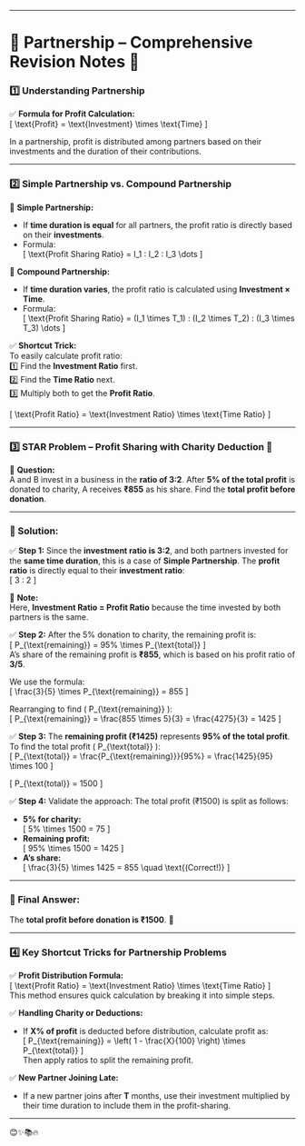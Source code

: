
---

# **📖 Partnership – Comprehensive Revision Notes** 🎯  

### **1️⃣ Understanding Partnership**  
✅ **Formula for Profit Calculation:**  
\[
\text{Profit} = \text{Investment} \times \text{Time}
\]  

In a partnership, profit is distributed among partners based on their investments and the duration of their contributions.  

---

### **2️⃣ Simple Partnership vs. Compound Partnership**  

📌 **Simple Partnership:**  
- If **time duration is equal** for all partners, the profit ratio is directly based on their **investments**.  
- Formula:  
\[
\text{Profit Sharing Ratio} = I_1 : I_2 : I_3 \dots
\]  

📌 **Compound Partnership:**  
- If **time duration varies**, the profit ratio is calculated using **Investment × Time**.  
- Formula:  
\[
\text{Profit Sharing Ratio} = (I_1 \times T_1) : (I_2 \times T_2) : (I_3 \times T_3) \dots
\]  

✅ **Shortcut Trick:**  
To easily calculate profit ratio:  
1️⃣ Find the **Investment Ratio** first.  
2️⃣ Find the **Time Ratio** next.  
3️⃣ Multiply both to get the **Profit Ratio**.  

\[
\text{Profit Ratio} = \text{Investment Ratio} \times \text{Time Ratio}
\]  

---

### **3️⃣ STAR Problem – Profit Sharing with Charity Deduction 🌟**  

📌 **Question:**  
A and B invest in a business in the **ratio of 3:2**. After **5% of the total profit** is donated to charity, A receives **₹855** as his share. Find the **total profit before donation**.

---

### **📌 Solution:**  

✅ **Step 1:** Since the **investment ratio is 3:2**, and both partners invested for the **same time duration**, this is a case of **Simple Partnership**. The **profit ratio** is directly equal to their **investment ratio**:  
\[
3 : 2
\]  

📌 **Note:**  
Here, **Investment Ratio = Profit Ratio** because the time invested by both partners is the same.

✅ **Step 2:** After the 5% donation to charity, the remaining profit is:  
\[
P_{\text{remaining}} = 95\% \times P_{\text{total}}
\]  
A’s share of the remaining profit is **₹855**, which is based on his profit ratio of **3/5**.  

We use the formula:  
\[
\frac{3}{5} \times P_{\text{remaining}} = 855
\]  

Rearranging to find \( P_{\text{remaining}} \):  
\[
P_{\text{remaining}} = \frac{855 \times 5}{3} = \frac{4275}{3} = 1425
\]  

✅ **Step 3:** The **remaining profit (₹1425)** represents **95% of the total profit**. To find the total profit \( P_{\text{total}} \):  
\[
P_{\text{total}} = \frac{P_{\text{remaining}}}{95\%} = \frac{1425}{95} \times 100
\]  

\[
P_{\text{total}} = 1500
\]  

✅ **Step 4:** Validate the approach: The total profit (₹1500) is split as follows:  
- **5% for charity:**  
  \[
  5\% \times 1500 = 75
  \]  
- **Remaining profit:**  
  \[
  95\% \times 1500 = 1425
  \]  
- **A’s share:**  
  \[
  \frac{3}{5} \times 1425 = 855 \quad \text{(Correct!)}
  \]  

---

### **📌 Final Answer:**  
The **total profit before donation is ₹1500**. 🚀  

---

### **4️⃣ Key Shortcut Tricks for Partnership Problems**  

✅ **Profit Distribution Formula:**  
\[
\text{Profit Ratio} = \text{Investment Ratio} \times \text{Time Ratio}
\]  
This method ensures quick calculation by breaking it into simple steps.  

✅ **Handling Charity or Deductions:**  
- If **X% of profit** is deducted before distribution, calculate profit as:  
\[
P_{\text{remaining}} = \left( 1 - \frac{X}{100} \right) \times P_{\text{total}}
\]  
Then apply ratios to split the remaining profit.  

✅ **New Partner Joining Late:**  
- If a new partner joins after **T** months, use their investment multiplied by their time duration to include them in the profit-sharing.  

---
 😊✨📚🔥
